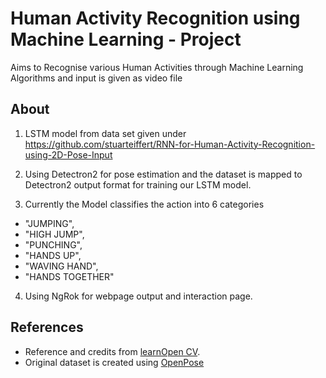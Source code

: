 # Human Activity Recognition using Machine Learning - Project

Aims to Recognise various Human Activities through Machine Learning Algorithms and input is given as video file

## About

1. LSTM model from data set given under https://github.com/stuarteiffert/RNN-for-Human-Activity-Recognition-using-2D-Pose-Input

2. Using Detectron2 for pose estimation and the dataset is mapped to Detectron2 output format for training our LSTM model. 

3. Currently the Model classifies the action into 6 categories
- "JUMPING",
- "HIGH JUMP",
- "PUNCHING",
- "HANDS UP",
- "WAVING HAND",
- "HANDS TOGETHER"

4. Using NgRok for webpage output and interaction page.

## References

- Reference and credits from [learnOpen CV](https://learnopencv.com/human-action-recognition-using-detectron2-and-lstm/).
- Original dataset is created using [OpenPose](https://github.com/CMU-Perceptual-Computing-Lab/openpose)